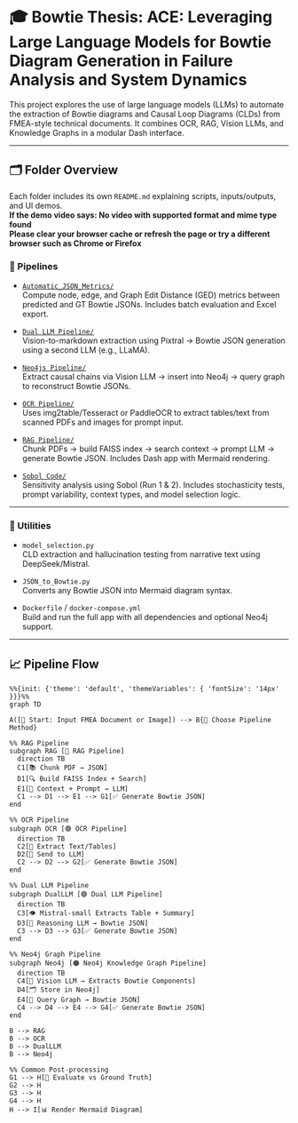 # 🎓 Bowtie Thesis: ACE: Leveraging Large Language Models for Bowtie Diagram Generation in Failure Analysis and System Dynamics

This project explores the use of large language models (LLMs) to automate the extraction of Bowtie diagrams and Causal Loop Diagrams (CLDs) from FMEA-style technical documents. It combines OCR, RAG, Vision LLMs, and Knowledge Graphs in a modular Dash interface.

---

## 🗂️ Folder Overview

Each folder includes its own `README.md` explaining scripts, inputs/outputs, and UI demos.
<br /> **If the demo video says: No video with supported format and mime type found**
<br /> **Please clear your browser cache or refresh the page or try a different browser such as Chrome or Firefox**

### 🚀 Pipelines

- [`Automatic_JSON_Metrics/`](./Automatic_JSON_Metrics)  
  Compute node, edge, and Graph Edit Distance (GED) metrics between predicted and GT Bowtie JSONs. Includes batch evaluation and Excel export.

- [`Dual LLM Pipeline/`](./Dual%20LLM%20Pipeline)  
  Vision-to-markdown extraction using Pixtral → Bowtie JSON generation using a second LLM (e.g., LLaMA).

- [`Neo4js Pipeline/`](./Neo4js%20Pipeline)  
  Extract causal chains via Vision LLM → insert into Neo4j → query graph to reconstruct Bowtie JSONs.

- [`OCR Pipeline/`](./OCR%20Pipeline)  
  Uses img2table/Tesseract or PaddleOCR to extract tables/text from scanned PDFs and images for prompt input.

- [`RAG Pipeline/`](./RAG%20Pipeline)  
  Chunk PDFs → build FAISS index → search context → prompt LLM → generate Bowtie JSON. Includes Dash app with Mermaid rendering.

- [`Sobol Code/`](./Sobol%20Code)  
  Sensitivity analysis using Sobol (Run 1 & 2). Includes stochasticity tests, prompt variability, context types, and model selection logic.

---

### 🧰 Utilities

- `model_selection.py`  
  CLD extraction and hallucination testing from narrative text using DeepSeek/Mistral.

- `JSON_to_Bowtie.py`  
  Converts any Bowtie JSON into Mermaid diagram syntax.

- `Dockerfile` / `docker-compose.yml`  
  Build and run the full app with all dependencies and optional Neo4j support.

---

## 📈 Pipeline Flow

```mermaid
%%{init: {'theme': 'default', 'themeVariables': { 'fontSize': '14px' }}}%%
graph TD

A([📄 Start: Input FMEA Document or Image]) --> B{🔀 Choose Pipeline Method}

%% RAG Pipeline
subgraph RAG [🔵 RAG Pipeline]
  direction TB
  C1[📚 Chunk PDF → JSON]
  D1[🔍 Build FAISS Index + Search]
  E1[🧠 Context + Prompt → LLM]
  C1 --> D1 --> E1 --> G1[✅ Generate Bowtie JSON]
end

%% OCR Pipeline
subgraph OCR [🟢 OCR Pipeline]
  direction TB
  C2[📸 Extract Text/Tables]
  D2[🧠 Send to LLM]
  C2 --> D2 --> G2[✅ Generate Bowtie JSON]
end

%% Dual LLM Pipeline
subgraph DualLLM [🟣 Dual LLM Pipeline]
  direction TB
  C3[👁️ Mistral-small Extracts Table + Summary]
  D3[🧠 Reasoning LLM → Bowtie JSON]
  C3 --> D3 --> G3[✅ Generate Bowtie JSON]
end

%% Neo4j Graph Pipeline
subgraph Neo4j [🟠 Neo4j Knowledge Graph Pipeline]
  direction TB
  C4[🧠 Vision LLM → Extracts Bowtie Components]
  D4[🗂️ Store in Neo4j]
  E4[🔄 Query Graph → Bowtie JSON]
  C4 --> D4 --> E4 --> G4[✅ Generate Bowtie JSON]
end

B --> RAG
B --> OCR
B --> DualLLM
B --> Neo4j

%% Common Post-processing
G1 --> H[📏 Evaluate vs Ground Truth]
G2 --> H
G3 --> H
G4 --> H
H --> I[📊 Render Mermaid Diagram]


